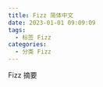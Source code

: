 ```yaml
---
title: Fizz 简体中文
date: 2023-01-01 09:09:09
tags:
  - 标签 Fizz
categories:
  - 分类 Fizz
---
```


Fizz 摘要

<!--more-->
